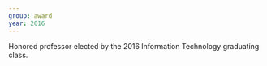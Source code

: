 ```yaml
---
group: award
year: 2016
---
```


Honored professor elected by the 2016 Information Technology graduating class.
